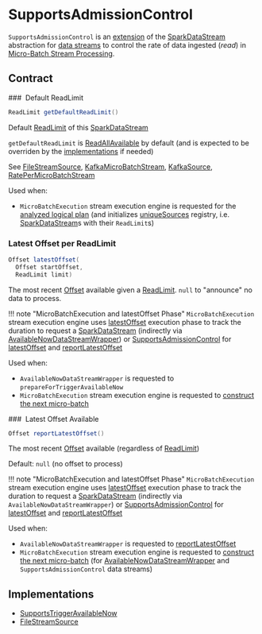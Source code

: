 # SupportsAdmissionControl

`SupportsAdmissionControl` is an [extension](#contract) of the [SparkDataStream](SparkDataStream.md) abstraction for [data streams](#implementations) to control the rate of data ingested (_read_) in [Micro-Batch Stream Processing](micro-batch-execution/index.md).

## Contract

### <span id="getDefaultReadLimit"> Default ReadLimit

```java
ReadLimit getDefaultReadLimit()
```

Default [ReadLimit](ReadLimit.md) of this [SparkDataStream](SparkDataStream.md)

`getDefaultReadLimit` is [ReadAllAvailable](ReadLimit.md#allAvailable) by default (and is expected to be overriden by the [implementations](#implementations) if needed)

See [FileStreamSource](datasources/file/FileStreamSource.md#getDefaultReadLimit), [KafkaMicroBatchStream](kafka/KafkaMicroBatchStream.md#getDefaultReadLimit), [KafkaSource](kafka/KafkaSource.md#getDefaultReadLimit), [RatePerMicroBatchStream](datasources/rate-micro-batch/RatePerMicroBatchStream.md#getDefaultReadLimit)

Used when:

* `MicroBatchExecution` stream execution engine is requested for the [analyzed logical plan](micro-batch-execution/MicroBatchExecution.md#logicalPlan) (and initializes [uniqueSources](StreamExecution.md#uniqueSources) registry, i.e. [SparkDataStream](SparkDataStream.md)s with their `ReadLimit`s)

### <span id="latestOffset"> Latest Offset per ReadLimit

```java
Offset latestOffset(
  Offset startOffset,
  ReadLimit limit)
```

The most recent [Offset](Offset.md) available given a [ReadLimit](ReadLimit.md).
`null` to "announce" no data to process.

!!! note "MicroBatchExecution and latestOffset Phase"
    `MicroBatchExecution` stream execution engine uses [latestOffset](micro-batch-execution/MicroBatchExecution.md#latestOffset) execution phase to track the duration to request a [SparkDataStream](SparkDataStream.md) (indirectly via [AvailableNowDataStreamWrapper](AvailableNowDataStreamWrapper.md)) or [SupportsAdmissionControl](SupportsAdmissionControl.md) for [latestOffset](#latestOffset) and [reportLatestOffset](#reportLatestOffset)

Used when:

* `AvailableNowDataStreamWrapper` is requested to `prepareForTriggerAvailableNow`
* `MicroBatchExecution` stream execution engine is requested to [construct the next micro-batch](micro-batch-execution/MicroBatchExecution.md#constructNextBatch)

### <span id="reportLatestOffset"> Latest Offset Available

```java
Offset reportLatestOffset()
```

The most recent [Offset](Offset.md) available (regardless of [ReadLimit](ReadLimit.md))

Default: `null` (no offset to process)

!!! note "MicroBatchExecution and latestOffset Phase"
    `MicroBatchExecution` stream execution engine uses [latestOffset](micro-batch-execution/MicroBatchExecution.md#latestOffset) execution phase to track the duration to request a [SparkDataStream](SparkDataStream.md) (indirectly via `AvailableNowDataStreamWrapper`) or [SupportsAdmissionControl](SupportsAdmissionControl.md) for [latestOffset](#latestOffset) and [reportLatestOffset](#reportLatestOffset)

Used when:

* `AvailableNowDataStreamWrapper` is requested to [reportLatestOffset](AvailableNowDataStreamWrapper.md#reportLatestOffset)
* `MicroBatchExecution` stream execution engine is requested to [construct the next micro-batch](micro-batch-execution/MicroBatchExecution.md#constructNextBatch) (for [AvailableNowDataStreamWrapper](AvailableNowDataStreamWrapper.md) and `SupportsAdmissionControl` data streams)

## Implementations

* [SupportsTriggerAvailableNow](SupportsTriggerAvailableNow.md)
* [FileStreamSource](datasources/file/FileStreamSource.md)
